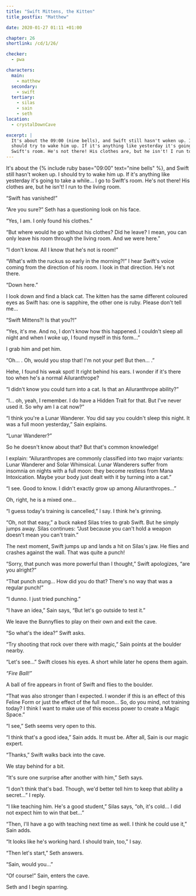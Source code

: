 ```yaml
---
title: "Swift Mittens, the Kitten"
title_postfix: "Matthew"

date: 2020-01-27 01:11 +01:00

chapter: 26
shortlink: /cd/1/26/

checker:
  - pwa

characters:
  main:
    - matthew
  secondary:
    - swift
  tertiary:
    - silas
    - sain
    - seth
location:
  - crystalDownCave

excerpt: |
  It's about the 09:00 (nine bells), and Swift still hasn't woken up. I
  should try to wake him up. If it's anything like yesterday it's going to take a while… I go to
  Swift's room. He's not there! His clothes are, but he isn't! I run to the living room.
---
```

It's about the {% include ruby base="09:00" text="nine bells" %}, and Swift still hasn't woken up.
I should try to wake him up.
If it's anything like yesterday it's going to take a while…
I go to Swift's room.
He's not there!
His clothes are, but he isn't!
I run to the living room.

“Swift has vanished!”

“Are you sure?” Seth has a questioning look on his face.

“Yes, I am. I only found his clothes.”

“But where would he go without his clothes?
Did he leave? I mean, you can only leave his room through the living room.
And we were here.”

“I don't know. All I know that he's not is room!”

“What's with the ruckus so early in the morning?!” I hear Swift's voice coming from the direction of his room.
I look in that direction.
He's not there.

“Down here.”

I look down and find a black cat.
The kitten has the same different coloured eyes as Swift has: one is sapphire, the other one is ruby.
Please don't tell me…

“Swift Mittens?! Is that you?!”

“Yes, it's me.
And no, I don't know how this happened.
I couldn't sleep all night and when I woke up, I found myself in this form…”

I grab him and pet him.

“Oh… <purr>. Oh, would you stop that! I'm not your pet! But then… <purr>.”

Hehe, I found his weak spot!
It right behind his ears.
I wonder if it's there too when he's a normal Ailuranthrope?

“I didn't know you could turn into a cat.
Is that an Ailuranthrope ability?”

“I… oh, yeah, I remember.
I do have a Hidden Trait for that.
But I've never used it.
So why am I a cat now?”

“I think you're a Lunar Wanderer.
You did say you couldn't sleep this night.
It was a full moon yesterday,” Sain explains.

“Lunar Wanderer?”

So he doesn't know about that?
But that's common knowledge!

I explain: “Ailuranthropes are commonly classified into two major variants: Lunar Wanderer and Solar Whimsical.
Lunar Wanderers suffer from insomnia on nights with a full moon: they become restless from Mana Intoxication.
Maybe your body just dealt with it by turning into a cat.”

“I see. Good to know.
I didn't exactly grow up among Ailuranthropes…”

Oh, right, he is a mixed one…

“I guess today's training is cancelled,” I say.
I think he's grinning.

“Oh, not that easy,” a buck naked Silas tries to grab Swift.
But he simply jumps away.
Silas continues: “Just because you can't hold a weapon doesn't mean you can't train.”

The next moment, Swift jumps up and lands a hit on Silas's jaw.
He flies and crashes against the wall.
That was quite a punch!

“Sorry, that punch was more powerful than I thought,” Swift apologizes, “are you alright?”

“That punch stung…
How did you do that?
There's no way that was a regular punch!”

“I dunno. I just tried punching.”

“I have an idea,” Sain says, “But let's go outside to test it.”

We leave the Bunnyflies to play on their own and exit the cave.

“So what's the idea?” Swift asks.

“Try shooting that rock over there with magic,” Sain points at the boulder nearby.

“Let's see…” Swift closes his eyes. A short while later he opens them again.

*“Fire Ball!”*

A ball of fire appears in front of Swift and flies to the boulder.

“That was also stronger than I expected.
I wonder if this is an effect of this Feline Form or just the effect of the full moon…
So, do you mind, not training today?
I think I want to make use of this excess power to create a Magic Space.”

“I see,” Seth seems very open to this.

“I think that's a good idea,” Sain adds.
It must be.
After all, Sain is our magic expert.

“Thanks,” Swift walks back into the cave.

We stay behind for a bit.

“It's sure one surprise after another with him,” Seth says.

“I don't think that's bad.
Though, we'd better tell him to keep that ability a secret…” I reply.

“I like teaching him.
He's a good student,” Silas says, “oh, it's cold…
I did not expect him to win that bet…”

“Then, I'll have a go with teaching next time as well.
I think he could use it,” Sain adds.

“It looks like he's working hard.
I should train, too,” I say.

“Then let's start,” Seth answers.

“Sain, would you…”

“Of course!” Sain, enters the cave.

Seth and I begin sparring.
